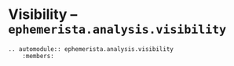 # Visibility – `ephemerista.analysis.visibility`

```{eval-rst}
.. automodule:: ephemerista.analysis.visibility
    :members:
```
